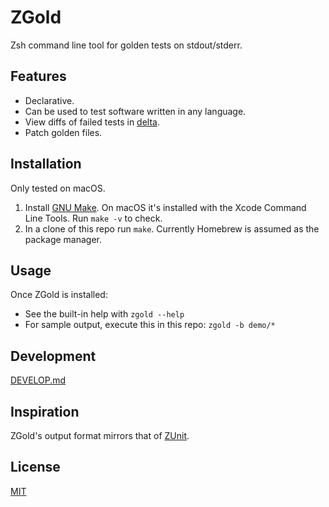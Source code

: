 # ZGold

Zsh command line tool for golden tests on stdout/stderr.

## Features

- Declarative.
- Can be used to test software written in any language.
- View diffs of failed tests in [delta](https://github.com/dandavison/delta).
- Patch golden files.

## Installation

Only tested on macOS.

1. Install [GNU Make](https://www.gnu.org/software/make/). On macOS it's
   installed with the Xcode Command Line Tools. Run `make -v` to check.
2. In a clone of this repo run `make`. Currently Homebrew is assumed as the
   package manager.

## Usage

Once ZGold is installed:

- See the built-in help with `zgold --help`
- For sample output, execute this in this repo: `zgold -b demo/*`

## Development

[DEVELOP.md](./DEVELOP.md)

## Inspiration

ZGold's output format mirrors that of
[ZUnit](https://github.com/zunit-zsh/zunit).

## License

[MIT](./LICENSE)
